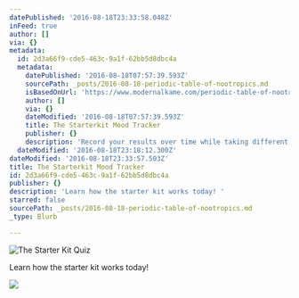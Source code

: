 ```yaml
---
datePublished: '2016-08-18T23:33:58.048Z'
inFeed: true
author: []
via: {}
metadata:
  id: 2d3a66f9-cde5-463c-9a1f-62bb5d8dbc4a
  metadata:
    datePublished: '2016-08-18T07:57:39.593Z'
    sourcePath: _posts/2016-08-18-periodic-table-of-nootropics.md
    isBasedOnUrl: 'https://www.modernalkame.com/periodic-table-of-nootropics'
    author: []
    via: {}
    dateModified: '2016-08-18T07:57:39.593Z'
    title: The Starterkit Mood Tracker
    publisher: {}
    description: 'Record your results over time while taking different stacks '
  dateModified: '2016-08-18T23:18:12.300Z'
dateModified: '2016-08-18T23:33:57.503Z'
title: The Starterkit Mood Tracker
id: 2d3a66f9-cde5-463c-9a1f-62bb5d8dbc4a
publisher: {}
description: 'Learn how the starter kit works today! '
starred: false
sourcePath: _posts/2016-08-18-periodic-table-of-nootropics.md
_type: Blurb

---
```

![The Starter Kit Quiz ](https://the-grid-user-content.s3-us-west-2.amazonaws.com/b4caa9fe-a1a2-4b80-a159-846a40b96974.jpg)

Learn how the starter kit works today! 
> 
> 

> 

![](https://the-grid-user-content.s3-us-west-2.amazonaws.com/d1f21c32-15e5-44be-83ad-6da1947470b9.jpg)
